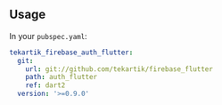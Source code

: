 ## Usage

In your `pubspec.yaml`:

```yaml
tekartik_firebase_auth_flutter:
  git:
    url: git://github.com/tekartik/firebase_flutter
    path: auth_flutter
    ref: dart2
  version: '>=0.9.0'
```
